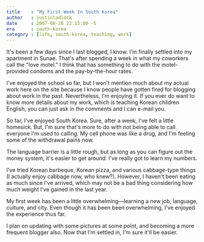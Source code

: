 ```yaml
---
title    : "My First Week In South Korea"
author   : justintadlock
date     : 2007-08-26 22:15:00 -5
era      : south-korea
category : [life, south-korea, teaching, work]
---
```


It's been a few days since I last blogged, I know.  I'm finally settled into my apartment in Sunae.  That's after spending a week in what my coworkers call the "love motel."  I think that has something to do with the motel-provided condoms and the pay-by-the-hour rates.

I've enjoyed the school so far, but I won't mention much about my actual work here on the site because I know people have gotten fired for blogging about work in the past.  Nevertheless, I'm enjoying it.  If you ever do want to know more details about my work, which is teaching Korean children English, you can just ask in the comments and I can e-mail you.

So far, I've enjoyed South Korea.  Sure, after a week, I've felt a little homesick.  But, I'm sure that's more to do with not being able to call everyone I'm used to calling.  My cell phone was like a drug, and I'm feeling some of the withdrawal pains now.

The language barrier is a little rough, but as long as you can figure out the money system, it's easier to get around.  I've really got to learn my numbers.

I've tried Korean barbeque, Korean pizza, and various cabbage-type things (I actually enjoy cabbage now, who knew?).  However, I haven't been eating as much since I've arrived, which may not be a bad thing considering how much weight I've gained in the last year.

My first week has been a little overwhelming&mdash;learning a new job, language, culture, and city.  Even though it has been been overwhelming, I've enjoyed the experience thus far.

I plan on updating with some pictures at some point, and becoming a more frequent blogger also.  Now that I'm settled in, I'm sure it'll be easier.
